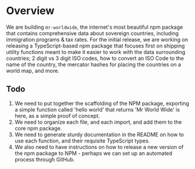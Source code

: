 # Overview
We are building `mr-worldwide`, the internet's most beautiful npm package that contains comprehensive data about sovereign countries, including immigration programs & tax rates. For the initial release, we are working on releasing a TypeScript-based npm package that focuses first on shipping utility functions meant to make it easier to work with the data surrounding countries; 2 digit vs 3 digit ISO codes, how to convert an ISO Code to the name of the country, the mercator hashes for placing the countries on a world map, and more.

## Todo

1. We need to put together the scaffolding of the NPM package, exporting a simple function called 'hello world' that returns 'Mr World Wide' is here, as a simple proof of concept.
2. We need to organize each file, and each import, and add them to the core npm package.
3. We need to generate sturdy documentation in the README on how to use each function, and their requisite TypeScript types.
4. We also need to have instructions on how to release a new version of the npm package to NPM - perhaps we can set up an automated process through GitHub.